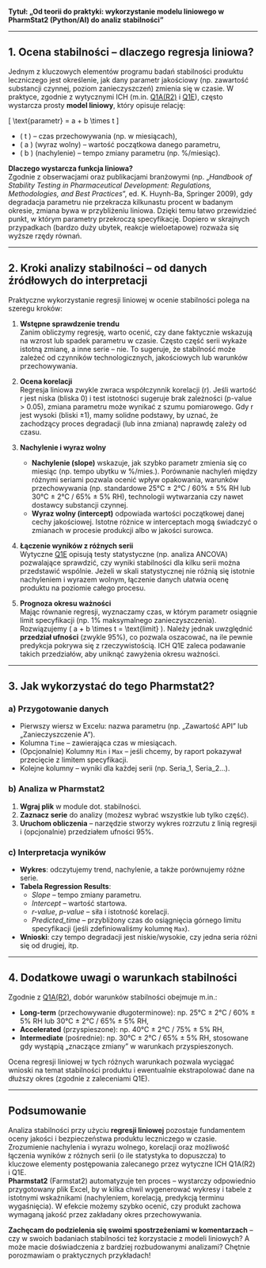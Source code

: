 **Tytuł: „Od teorii do praktyki: wykorzystanie modelu liniowego w PharmStat2 (Python/AI) do analiz stabilności”**

---

## 1. Ocena stabilności – dlaczego regresja liniowa?

Jednym z kluczowych elementów programu badań stabilności produktu leczniczego jest określenie, jak dany parametr jakościowy (np. zawartość substancji czynnej, poziom zanieczyszczeń) zmienia się w czasie. W praktyce, zgodnie z wytycznymi ICH (m.in. [Q1A(R2)](https://www.ema.europa.eu/en/documents/scientific-guideline/ich-q-1-stability-testing-new-drug-substances-products-step-5_en.pdf) i [Q1E](https://www.ema.europa.eu/en/documents/scientific-guideline/ich-q-1-e-evaluation-stability-data-step-5_en.pdf)), często wystarcza prosty **model liniowy**, który opisuje relację:

\[
\text{parametr} = a + b \times t
\]

- \( t \) – czas przechowywania (np. w miesiącach),  
- \( a \) (wyraz wolny) – wartość początkowa danego parametru,  
- \( b \) (nachylenie) – tempo zmiany parametru (np. %/miesiąc).

**Dlaczego wystarcza funkcja liniowa?**  
Zgodnie z obserwacjami oraz publikacjami branżowymi (np. „*Handbook of Stability Testing in Pharmaceutical Development: Regulations, Methodologies, and Best Practices*”, ed. K. Huynh-Ba, Springer 2009), gdy degradacja parametru nie przekracza kilkunastu procent w badanym okresie, zmiana bywa w przybliżeniu liniowa. Dzięki temu łatwo przewidzieć punkt, w którym parametry przekroczą specyfikację. Dopiero w skrajnych przypadkach (bardzo duży ubytek, reakcje wieloetapowe) rozważa się wyższe rzędy równań.

---

## 2. Kroki analizy stabilności – od danych źródłowych do interpretacji

Praktyczne wykorzystanie regresji liniowej w ocenie stabilności polega na szeregu kroków:

1. **Wstępne sprawdzenie trendu**  
   Zanim obliczymy regresję, warto ocenić, czy dane faktycznie wskazują na wzrost lub spadek parametru w czasie. Często część serii wykaże istotną zmianę, a inne serie – nie. To sugeruje, że stabilność może zależeć od czynników technologicznych, jakościowych lub warunków przechowywania.

2. **Ocena korelacji**  
   Regresja liniowa zwykle zwraca współczynnik korelacji (r). Jeśli wartość r jest niska (bliska 0) i test istotności sugeruje brak zależności (p-value > 0.05), zmiana parametru może wynikać z szumu pomiarowego. Gdy r jest wysoki (bliski ±1), mamy solidne podstawy, by uznać, że zachodzący proces degradacji (lub inna zmiana) naprawdę zależy od czasu.

3. **Nachylenie i wyraz wolny**  
   - **Nachylenie (slope)** wskazuje, jak szybko parametr zmienia się co miesiąc (np. tempo ubytku w %/mies.). Porównanie nachyleń między różnymi seriami pozwala ocenić wpływ opakowania, warunków przechowywania (np. standardowe 25°C ± 2°C / 60% ± 5% RH lub 30°C ± 2°C / 65% ± 5% RH), technologii wytwarzania czy nawet dostawcy substancji czynnej.  
   - **Wyraz wolny (intercept)** odpowiada wartości początkowej danej cechy jakościowej. Istotne różnice w interceptach mogą świadczyć o zmianach w procesie produkcji albo w jakości surowca.

4. **Łączenie wyników z różnych serii**  
   Wytyczne [Q1E](https://www.ema.europa.eu/en/documents/scientific-guideline/ich-q-1-e-evaluation-stability-data-step-5_en.pdf) opisują testy statystyczne (np. analiza ANCOVA) pozwalające sprawdzić, czy wyniki stabilności dla kilku serii można przedstawić wspólnie. Jeżeli w skali statystycznej nie różnią się istotnie nachyleniem i wyrazem wolnym, łączenie danych ułatwia ocenę produktu na poziomie całego procesu.

5. **Prognoza okresu ważności**  
   Mając równanie regresji, wyznaczamy czas, w którym parametr osiągnie limit specyfikacji (np. 1% maksymalnego zanieczyszczenia). Rozwiązujemy \( a + b \times t = \text{limit} \). Należy jednak uwzględnić **przedział ufności** (zwykle 95%), co pozwala oszacować, na ile pewnie predykcja pokrywa się z rzeczywistością. ICH Q1E zaleca podawanie takich przedziałów, aby uniknąć zawyżenia okresu ważności.

---

## 3. Jak wykorzystać do tego Pharmstat2?

### a) Przygotowanie danych

- Pierwszy wiersz w Excelu: nazwa parametru (np. „Zawartość API” lub „Zanieczyszczenie A”).
- Kolumna `Time` – zawierająca czas w miesiącach.
- (Opcjonalnie) Kolumny `Min` i `Max` – jeśli chcemy, by raport pokazywał przecięcie z limitem specyfikacji.
- Kolejne kolumny – wyniki dla każdej serii (np. Seria_1, Seria_2…).

### b) Analiza w Pharmstat2

1. **Wgraj plik** w module dot. stabilności.  
2. **Zaznacz serie** do analizy (możesz wybrać wszystkie lub tylko część).  
3. **Uruchom obliczenia** – narzędzie stworzy wykres rozrzutu z linią regresji i (opcjonalnie) przedziałem ufności 95%.

### c) Interpretacja wyników

- **Wykres**: odczytujemy trend, nachylenie, a także porównujemy różne serie.  
- **Tabela Regression Results**:  
  - *Slope* – tempo zmiany parametru.  
  - *Intercept* – wartość startowa.  
  - *r-value*, *p-value* – siła i istotność korelacji.  
  - *Predicted_time* – przybliżony czas do osiągnięcia górnego limitu specyfikacji (jeśli zdefiniowaliśmy kolumnę `Max`).  
- **Wnioski**: czy tempo degradacji jest niskie/wysokie, czy jedna seria różni się od drugiej, itp.

---

## 4. Dodatkowe uwagi o warunkach stabilności

Zgodnie z [Q1A(R2)](https://www.ema.europa.eu/en/documents/scientific-guideline/ich-q-1-stability-testing-new-drug-substances-products-step-5_en.pdf), dobór warunków stabilności obejmuje m.in.:

- **Long-term** (przechowywanie długoterminowe): np. 25°C ± 2°C / 60% ± 5% RH lub 30°C ± 2°C / 65% ± 5% RH,  
- **Accelerated** (przyspieszone): np. 40°C ± 2°C / 75% ± 5% RH,  
- **Intermediate** (pośrednie): np. 30°C ± 2°C / 65% ± 5% RH, stosowane gdy wystąpią „znaczące zmiany” w warunkach przyspieszonych.

Ocena regresji liniowej w tych różnych warunkach pozwala wyciągać wnioski na temat stabilności produktu i ewentualnie ekstrapolować dane na dłuższy okres (zgodnie z zaleceniami Q1E).

---

## Podsumowanie

Analiza stabilności przy użyciu **regresji liniowej** pozostaje fundamentem oceny jakości i bezpieczeństwa produktu leczniczego w czasie. Zrozumienie nachylenia i wyrazu wolnego, korelacji oraz możliwość łączenia wyników z różnych serii (o ile statystyka to dopuszcza) to kluczowe elementy postępowania zalecanego przez wytyczne ICH Q1A(R2) i Q1E.  
**Pharmstat2** (Farmstat2) automatyzuje ten proces – wystarczy odpowiednio przygotowany plik Excel, by w kilka chwil wygenerować wykresy i tabele z istotnymi wskaźnikami (nachyleniem, korelacją, predykcją terminu wygaśnięcia). W efekcie możemy szybko ocenić, czy produkt zachowa wymaganą jakość przez zakładany okres przechowywania.

**Zachęcam do podzielenia się swoimi spostrzeżeniami w komentarzach** – czy w swoich badaniach stabilności też korzystacie z modeli liniowych? A może macie doświadczenia z bardziej rozbudowanymi analizami? Chętnie porozmawiam o praktycznych przykładach!
